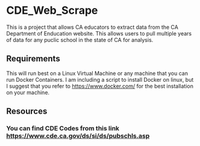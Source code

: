 # CDE_Web_Scrape
This is a project that allows CA educators to extract data from the CA Department of Enducation website. This allows users to pull multiple years of data for any puclic school in the state of CA for analysis.

## Requirements
This will run best on a Linux Virtual Machine or any machine that you can run Docker Containers. I am including a script to install Docker on linux, but I suggest that you refer to https://www.docker.com/ for the best installation on your machine. 

## Resources
### You can find CDE Codes from this link https://www.cde.ca.gov/ds/si/ds/pubschls.asp
